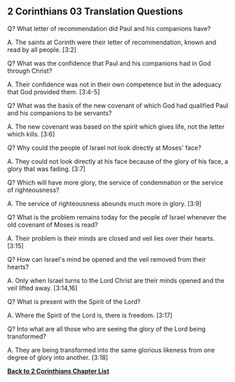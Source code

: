 ## 2 Corinthians 03 Translation Questions ##

Q? What letter of recommendation did Paul and his companions have?

A. The saints at Corinth were their letter of recommendation, known and read by all people. [3:2]

Q? What was the confidence that Paul and his companions had in God through Christ?

A. Their confidence was not in their own competence but in the adequacy that God provided them. [3:4-5]

Q? What was the basis of the new covenant of which God had qualified Paul and his companions to be servants?

A. The new covenant was based on the spirit which gives life, not the letter which kills. [3:6]

Q? Why could the people of Israel not look directly at Moses' face?

A. They could not look directly at his face because of the glory of his face, a glory that was fading. [3:7]

Q? Which will have more glory, the service of condemnation or the service of righteousness?

A. The service of righteousness abounds much more in glory. [3:9]

Q? What is the problem remains today for the people of Israel whenever the old covenant of Moses is read?

A. Their problem is their minds are closed and veil lies over their hearts. [3:15]

Q? How can Israel's mind be opened and the veil removed from their hearts?

A. Only when Israel turns to the Lord Christ are their minds opened and the veil lifted away. [3:14,16]

Q? What is present with the Spirit of the Lord?

A. Where the Spirit of the Lord is, there is freedom. [3:17]

Q? Into what are all those who are seeing the glory of the Lord being transformed?

A. They are being transformed into the same glorious likeness from one degree of glory into another. [3:18]

__[Back to 2 Corinthians Chapter List](./)__

